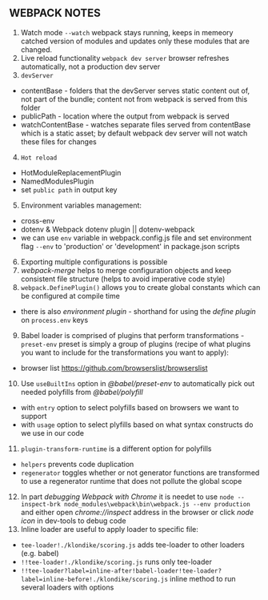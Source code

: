 ## WEBPACK NOTES
1. Watch mode `--watch` webpack stays running, keeps in memeory catched version of modules and updates only these modules that are changed.
2. Live reload functionality `webpack dev server` browser refreshes automatically, not a production dev server
3. `devServer`
  * contentBase - folders that the devServer serves static content out of, not part of the bundle; content not from webpack is served from this folder
  * publicPath - location where the output from webpack is served
  * watchContentBase - watches separate files served from contentBase which is a static asset; by default webpack dev server will not watch these files for changes
4. `Hot reload`
  * HotModuleReplacementPlugin
  * NamedModulesPlugin
  * set `public path` in output key
5. Environment variables management:
  * cross-env
  * dotenv & Webpack dotenv plugin || dotenv-webpack
  * we can use `env` variable in webpack.config.js file and set environment flag `--env` to 'production' or 'development' in package.json scripts
6. Exporting multiple configurations is possible
7. *webpack-merge* helps to merge configuration objects and keep consistent file structure (helps to avoid imperative code style)
8. `webpack.DefinePlugin()` allows you to create global constants which can be configured at compile time
  * there is also *environment plugin* - shorthand for using the *define plugin* on `process.env` keys
9. Babel loader is comprised of plugins that perform transformations - `preset-env` preset is simply a group of plugins (recipe of what plugins you want to include for the transformations you want to apply):
  * browser list https://github.com/browserslist/browserslist
10. Use `useBuiltIns` option in *@babel/preset-env* to automatically pick out needed polyfills from *@babel/polyfill*
  * with `entry` option to select polyfills based on browsers we want to support
  * with `usage` option to select plyfills based on what syntax constructs do we use in our code
11. `plugin-transform-runtime` is a different option for polyfills
  * `helpers` prevents code duplication
  * `regenerator` toggles whether or not generator functions are transformed to use a regenerator runtime that does not pollute the global scope
12. In part *debugging Webpack with Chrome* it is needet to use `node --inspect-brk node_modules\webpack\bin\webpack.js --env production` and either open *chrome://inspect* address in the browser or click *node icon* in dev-tools to debug code
13. Inline loader are useful to apply loader to specific file:
  * `tee-loader!./klondike/scoring.js` adds tee-loader to other loaders (e.g. babel)
  * `!!tee-loader!./klondike/scoring.js` runs only tee-loader
  * `!!tee-loader?label=inline-after!babel-loader!tee-loader?label=inline-before!./klondike/scoring.js` inline method to run several loaders with options